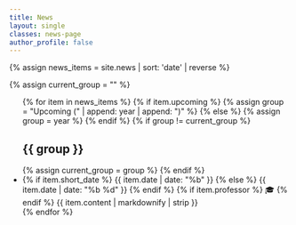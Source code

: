 ```yaml
---
title: News
layout: single
classes: news-page
author_profile: false
---
```


{% assign news_items = site.news | sort: 'date' | reverse %}
<!-- {% assign current_year = "" %} -->
{% assign current_group = "" %}

<ul class="news-list">
  {% for item in news_items %}
    <!-- {% assign year = item.date | date: "%Y" %}
    {% if year != current_year %}
      <h2 class="news-year">{{ year }}</h2>
      {% assign current_year = year %}
    {% endif %} -->
    {% if item.upcoming %}
      {% assign group = "Upcoming (" | append: year | append: ")" %}
    {% else %}
      {% assign group = year %}
    {% endif %}
    {% if group != current_group %}
      <h2 class="news-year">{{ group }}</h2>
      {% assign current_group = group %}
    {% endif %}
    <li class="news-row">
      <span class="news-date">
        {% if item.short_date %}
          {{ item.date | date: "%b" }}
        {% else %}
          {{ item.date | date: "%b %d" }}
        {% endif %}
      </span>
      <!-- <span class="news-entry">{{ item.content | markdownify | strip }}</span> -->
      <span class="news-entry">
        {% if item.professor %}
          <span class="prof-icon">🎓</span>
        {% endif %}
        {{ item.content | markdownify | strip }}
      </span>
    </li>
  {% endfor %}
</ul>